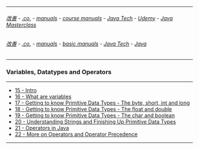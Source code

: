 
---

###### [改善](https://github.com/ttltrk/0C/blob/master/README.MD) - [.co.](https://github.com/ttltrk/PRG/blob/master/CODING.MD) - [manuals](https://github.com/ttltrk/PRG/blob/master/MAN.MD) - [course manuals](https://github.com/ttltrk/PRG/blob/master/COUR_MAN.MD) - [Java Tech](https://github.com/ttltrk/PRG/blob/master/JAVA/DOC/CM/JT.MD) - [Udemy](https://github.com/ttltrk/PRG/blob/master/JAVA/DOC/CM/UDEMY.MD) - [Java Masterclass](https://github.com/ttltrk/PRG/blob/master/JAVA/DOC/UDEMY/JVMASTERCL/JVMASCL.MD)

###### [改善](https://github.com/ttltrk/0C/blob/master/README.MD) - [.co.](https://github.com/ttltrk/PRG/blob/master/CODING.MD) - [manuals](https://github.com/ttltrk/PRG/blob/master/MAN.MD) - [basic manuals](https://github.com/ttltrk/PRG/blob/master/MANUALS.MD) - [Java Tech](https://github.com/ttltrk/PRG/blob/master/JAVA/DOC/JT/JT.MD) - [Java](https://github.com/ttltrk/PRG/blob/master/JAVA/DOC/OJM/OJM.MD)

---

### Variables, Datatypes and Operators

---

* [15 - Intro]()
* [16 - What are variables](https://github.com/ttltrk/PRG/blob/master/JAVA/DOC/UDEMY/JVMASTERCL/SEC4/L16.MD)
* [17 - Getting to know Primitive Data Types - The byte, short, int and long]()
* [18 - Getting to know Primitive Data Types - The float and double]()
* [19 - Getting to know Primitive Data Types - The char and boolean]()
* [20 - Understanding Strings and Finishing Up Primitive Data Types]()
* [21 - Operators in Java]()
* [22 - More on Operators and Operator Precedence]()

---

